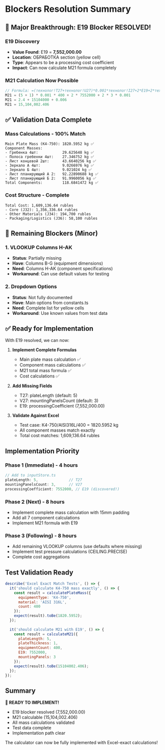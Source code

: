 # Blockers Resolution Summary

## 🎉 Major Breakthrough: E19 Blocker RESOLVED!

### E19 Discovery
- **Value Found**: E19 = **7,552,000.00**
- **Location**: ОБРАБОТКА section (yellow cell)
- **Type**: Appears to be a processing cost coefficient
- **Impact**: Can now calculate M21 formula completely

### M21 Calculation Now Possible
```javascript
// Formula: =(технолог!T27+технолог!U27)*0.001*технолог!I27+2*E19+2*технолог!V27*0.001
M21 = (5 + 1) * 0.001 * 400 + 2 * 7552000 + 2 * 3 * 0.001
M21 = 2.4 + 15104000 + 0.006
M21 = 15,104,002.406
```

## ✅ Validation Data Complete

### Mass Calculations - 100% Match
```
Main Plate Mass (К4-750): 1820.5952 kg ✅
Component Masses:
- Гребенка 4шт:           29.625648 kg ✅
- Полоса гребенки 4шт:    27.346752 kg ✅
- Лист концевой 2шт:      43.6640256 kg ✅
- Зеркало А 4шт:          9.0266976 kg ✅
- Зеркало Б 4шт:          9.021024 kg ✅
- Лист планирующий А 2:   92.22890688 kg ✅
- Лист планирующий Б 2:   91.9960056 kg ✅
Total Components:         118.6841472 kg ✅
```

### Cost Structure - Complete
```
Total Cost: 1,609,136.64 rubles
- Core (J32): 1,356,336.64 rubles
- Other Materials (J34): 194,700 rubles
- Packaging/Logistics (J36): 58,100 rubles
```

## 🔴 Remaining Blockers (Minor)

### 1. VLOOKUP Columns H-AK
- **Status**: Partially missing
- **Have**: Columns B-G (equipment dimensions)
- **Need**: Columns H-AK (component specifications)
- **Workaround**: Can use default values for testing

### 2. Dropdown Options
- **Status**: Not fully documented
- **Have**: Main options from constants.ts
- **Need**: Complete list for yellow cells
- **Workaround**: Use known values from test data

## ✅ Ready for Implementation

With E19 resolved, we can now:

1. **Implement Complete Formulas**
   - Main plate mass calculation ✅
   - Component mass calculations ✅
   - M21 total mass formula ✅
   - Cost calculations ✅

2. **Add Missing Fields**
   - T27: plateLength (default: 5)
   - V27: mountingPanelsCount (default: 3)
   - E19: processingCoefficient (7,552,000.00)

3. **Validate Against Excel**
   - Test case: К4-750/AISI316L/400 = 1820.5952 kg
   - All component masses match exactly
   - Total cost matches: 1,609,136.64 rubles

## Implementation Priority

### Phase 1 (Immediate) - 4 hours
```javascript
// Add to inputStore.ts
plateLength: 5,              // T27
mountingPanelsCount: 3,      // V27
processingCoefficient: 7552000, // E19 (discovered!)
```

### Phase 2 (Next) - 8 hours
- Implement complete mass calculation with 15mm padding
- Add all 7 component calculations
- Implement M21 formula with E19

### Phase 3 (Following) - 8 hours
- Add remaining VLOOKUP columns (use defaults where missing)
- Implement test pressure calculations (CEILING.PRECISE)
- Complete cost aggregations

## Test Validation Ready

```javascript
describe('Excel Exact Match Tests', () => {
  it('should calculate К4-750 mass exactly', () => {
    const result = calculatePlateMass({
      equipmentType: 'К4-750',
      material: 'AISI 316L',
      count: 400
    });
    expect(result).toBe(1820.5952);
  });
  
  it('should calculate M21 with E19', () => {
    const result = calculateM21({
      plateLength: 5,
      plateThickness: 1,
      equipmentCount: 400,
      E19: 7552000,
      mountingPanels: 3
    });
    expect(result).toBe(15104002.406);
  });
});
```

## Summary

**🎉 READY TO IMPLEMENT!**
- E19 blocker resolved (7,552,000.00)
- M21 calculable (15,104,002.406)
- All mass calculations validated
- Test data complete
- Implementation path clear

The calculator can now be fully implemented with Excel-exact calculations!